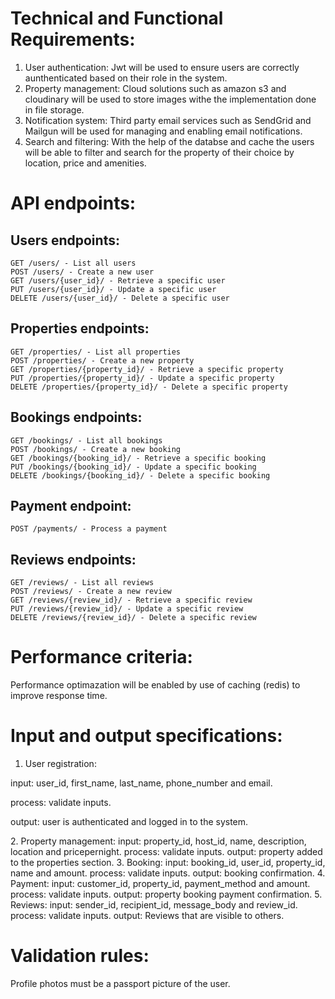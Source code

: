# Technical and Functional Requirements:
  1. User authentication:
     Jwt will be used to ensure users are correctly aunthenticated based on their role in the system.
  2. Property management:
    Cloud solutions such as amazon s3 and cloudinary will be used to store images withe the implementation done in file storage.
  3. Notification system:
    Third party email services such as SendGrid and Mailgun will be used for managing and enabling email notifications.
  4. Search and filtering:
    With the help of the databse and cache the users will be able to filter and search for the property of their choice by location, price and amenities.

# API endpoints:
  ## Users endpoints:
    GET /users/ - List all users
    POST /users/ - Create a new user
    GET /users/{user_id}/ - Retrieve a specific user
    PUT /users/{user_id}/ - Update a specific user
    DELETE /users/{user_id}/ - Delete a specific user

  ## Properties endpoints:
    GET /properties/ - List all properties
    POST /properties/ - Create a new property
    GET /properties/{property_id}/ - Retrieve a specific property
    PUT /properties/{property_id}/ - Update a specific property
    DELETE /properties/{property_id}/ - Delete a specific property

  ## Bookings endpoints:
    GET /bookings/ - List all bookings
    POST /bookings/ - Create a new booking
    GET /bookings/{booking_id}/ - Retrieve a specific booking
    PUT /bookings/{booking_id}/ - Update a specific booking
    DELETE /bookings/{booking_id}/ - Delete a specific booking

  ## Payment endpoint:
    POST /payments/ - Process a payment

  ## Reviews endpoints:
    GET /reviews/ - List all reviews
    POST /reviews/ - Create a new review
    GET /reviews/{review_id}/ - Retrieve a specific review
    PUT /reviews/{review_id}/ - Update a specific review
    DELETE /reviews/{review_id}/ - Delete a specific review

# Performance criteria:
  Performance optimazation will be enabled by use of caching (redis) to improve response time.

# Input and output specifications:
  1. User registration:
<p>input: user_id, first_name, last_name, phone_number and email.</p>
<p>process: validate inputs.</p>
<p>output: user is authenticated and logged in to the system.</p>
  2. Property management:
      input: property_id, host_id, name, description, location and pricepernight.
      process: validate inputs.
      output: property added to the properties section.
  3. Booking:
      input: booking_id, user_id, property_id, name and amount.
      process: validate inputs.
      output: booking confirmation.    
  4. Payment:
      input: customer_id, property_id, payment_method and amount.
      process: validate inputs.
      output: property booking payment confirmation.
  5. Reviews:
      input: sender_id, recipient_id, message_body and review_id.
      process: validate inputs.
      output: Reviews that are visible to others.
     
# Validation rules:
  Profile photos must be a passport picture of the user.
